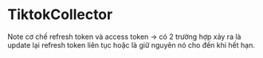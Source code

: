 # TiktokCollector 


Note cơ chế refresh token và access token -> có 2 trường hợp xảy ra là update lại refresh token liên tục hoặc là giữ nguyên nó cho đến khi hết hạn.


